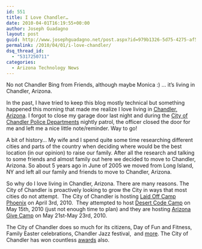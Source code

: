 ```yaml
---
id: 551
title: I Love Chandler…
date: 2010-04-01T16:19:55+00:00
author: Joseph Guadagno
layout: post
guid: http://www.josephguadagno.net/post.aspx?id=979b1326-5d75-4275-af54-b72272de3ddf
permalink: /2010/04/01/i-love-chandler/
dsq_thread_id:
  - "5317250711"
categories:
  - Arizona Technology News
---
```

<p>No not Chandler Bing from Friends, although maybe Monica :) … it’s living in Chandler, Arizona. </p>  <p>In the past, I have tried to keep this blog mostly technical but something happened this morning that made me realize I love living in <a title="City of Chandler web site." href="http://www.chandleraz.gov" target="_blank">Chandler, Arizona</a>. I forgot to close my garage door last night and during the <a href="http://chandlerpd.com" target="_blank">City of Chandler Police Departments</a> nightly patrol, the officer closed the door for me and left me a nice little note/reminder. Way to go!</p>  <p>A bit of history… My wife and I spend quite some time researching different cities and parts of the country when deciding where would be the best location (in our opinion) to raise our family. After all the research and talking to some friends and almost family out here we decided to move to Chandler, Arizona. So about 5 years ago in June of 2005 we moved from Long Island, NY and left all our family and friends to move to Chandler, Arizona. </p>  <p>So why do I love living in Chandler, Arizona. There are many reasons. The City of Chandler is proactively looking to grow the City in ways that most cities do not attempt.&#160; The City of Chandler is hosting <a href="http://laidoffcampphoenix.com" target="_blank">Laid Off Camp Phoenix</a> on April 3rd, 2010.&#160; They attempted to host <a href="http://desertcodecamp.com" target="_blank">Desert Code Camp</a> on May 15th, 2010 (just not enough time to plan) and they are hosting <a href="http://azgivecamp.org/Home.aspx" target="_blank">Arizona Give Camp</a> on May 21st-May 23rd, 2010.</p>  <p>The City of Chandler does so much for its citizens, Day of Fun and Fitness, Family Easter celebrations, Chandler Jazz festival,&#160; and <a href="http://www.chandleraz.gov/newsreleasearchive.aspx" target="_blank">more</a>. The City of Chandler has won countless <a href="http://www.chandleraz.gov/default.aspx?pageid=22" target="_blank">awards</a> also.</p>